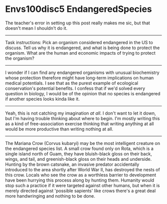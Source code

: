 # Envs100disc5 EndangeredSpecies

The teacher's error in setting up this post really makes me sic, but that doesn't mean I shouldn't do it.

---
Task instructions:  Pick an organism considered endangered in the US to discuss.  Tell us why it is endangered, and what is being done to protect the organism.  What are the human and economic impacts of trying to protect the organism?

---
I wonder if I can find any endangered organisms with unusual biochemistry whose protection therefore might have long-term implications on human medical potentials.  I see that as the purest example of ecological conservation's potential benefits.  I confess that if we'd solved every question in biology, I would be of the opinion that no species is endangered if another species looks kinda like it.

---
Yeah, this is not catching my imagination *at all*.  I don't want to let it down, but I'm having trouble thinking about where to begin.  I'm mostly writing this as a kind of free-association exercise thinking that writing anything at all would be more productive than writing nothing at all.

---
The Mariana Crow (Corvus kubaryi) may be the most intelligent creature on the endangered species list.  A small crow found only on Rota, which is a single island north of Guam, they have bluish-black gloss on their back, wings, and tail, and greenish-black gloss on their heads and underside.  Hunting by the brown catsnake, an invasive predator accidentally introduced to the area shortly after World War II, has destroyed the nests of this crow.  Locals who see the crow as a worthless barrier to development have been hurrying this process along by hunting them.    Humanity would stop such a practice if it were targeted against other humans, but when it is merely directed against 'possible sapients' like crows there's a great deal more handwringing and nothing to be done.